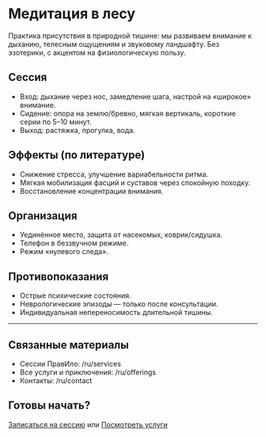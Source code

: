 # Медитация в лесу

Практика присутствия в природной тишине: мы развиваем внимание к дыханию, телесным ощущениям и звуковому ландшафту. Без эзотерики, с акцентом на физиологическую пользу.

## Сессия
- Вход: дыхание через нос, замедление шага, настрой на «широкое» внимание.
- Сидение: опора на землю/бревно, мягкая вертикаль, короткие серии по 5–10 минут.
- Выход: растяжка, прогулка, вода.

## Эффекты (по литературе)
- Снижение стресса, улучшение вариабельности ритма.
- Мягкая мобилизация фасций и суставов через спокойную походку.
- Восстановление концентрации внимания.

## Организация
- Уединённое место, защита от насекомых, коврик/сидушка.
- Телефон в беззвучном режиме.
- Режим «нулевого следа».

## Противопоказания
- Острые психические состояния.
- Неврологические эпизоды — только после консультации.
- Индивидуальная непереносимость длительной тишины.

---

## Связанные материалы
- Сессии ПравИло: /ru/services
- Все услуги и приключения: /ru/offerings
- Контакты: /ru/contact

## Готовы начать?
[Записаться на сессию](/ru/contact) или [Посмотреть услуги](/ru/services)

